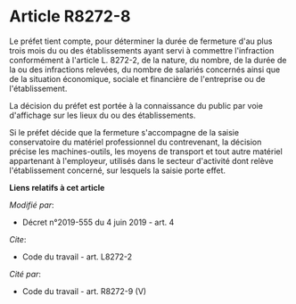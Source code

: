 # Article R8272-8

Le préfet tient compte, pour déterminer la durée de fermeture d'au plus trois mois du ou des établissements ayant servi à
commettre l'infraction conformément à l'article L. 8272-2, de la nature, du nombre, de la durée de la ou des infractions
relevées, du nombre de salariés concernés ainsi que de la situation économique, sociale et financière de l'entreprise ou de
l'établissement.

La décision du préfet est portée à la connaissance du public par voie d'affichage sur les lieux du ou des établissements.

Si le préfet décide que la fermeture s'accompagne de la saisie conservatoire du matériel professionnel du contrevenant, la
décision précise les machines-outils, les moyens de transport et tout autre matériel appartenant à l'employeur, utilisés dans
le secteur d'activité dont relève l'établissement concerné, sur lesquels la saisie porte effet.

**Liens relatifs à cet article**

_Modifié par_:

  - Décret n°2019-555 du 4 juin 2019 - art. 4

_Cite_:

  - Code du travail - art. L8272-2

_Cité par_:

  - Code du travail - art. R8272-9 (V)
